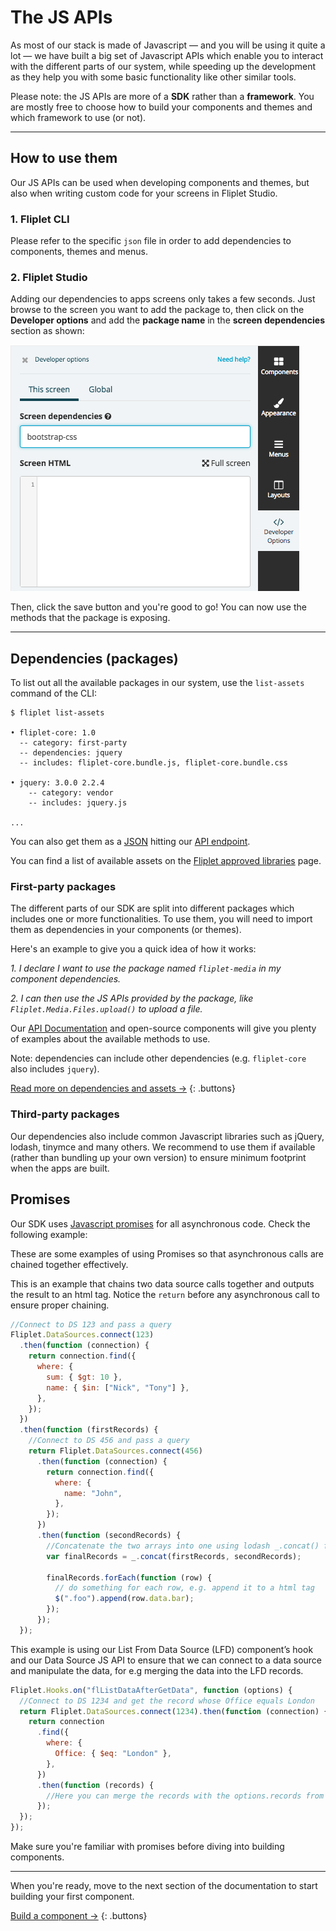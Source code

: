 # The JS APIs

As most of our stack is made of Javascript — and you will be using it quite a lot — we have built a big set of Javascript APIs which enable you to interact with the different parts of our system, while speeding up the development as they help you with some basic functionality like other similar tools.

Please note: the JS APIs are more of a **SDK** rather than a **framework**. You are mostly free to choose how to build your components and themes and which framework to use (or not).

---

## How to use them

Our JS APIs can be used when developing components and themes, but also when writing custom code for your screens in Fliplet Studio.

### 1. Fliplet CLI

Please refer to the specific `json` file in order to add dependencies to components, themes and menus.

### 2. Fliplet Studio

Adding our dependencies to apps screens only takes a few seconds. Just browse to the screen you want to add the package to, then click on the **Developer options** and add the **package name** in the **screen dependencies** section as shown:

![Dependencies](assets/img/dependencies.png)

Then, click the save button and you're good to go! You can now use the methods that the package is exposing.

---

## Dependencies (packages)

To list out all the available packages in our system, use the `list-assets` command of the CLI:

```
$ fliplet list-assets

• fliplet-core: 1.0
  -- category: first-party
  -- dependencies: jquery
  -- includes: fliplet-core.bundle.js, fliplet-core.bundle.css

• jquery: 3.0.0 2.2.4
    -- category: vendor
    -- includes: jquery.js

...
```

You can also get them as a [JSON](https://api.fliplet.com/v1/widgets/assets) hitting our [API endpoint](https://api.fliplet.com/v1/widgets/assets).

You can find a list of available assets on the [Fliplet approved libraries](Fliplet-approved-libraries) page.

### First-party packages

The different parts of our SDK are split into different packages which includes one or more functionalities. To use them, you will need to import them as dependencies in your components (or themes).

Here's an example to give you a quick idea of how it works:

*1. I declare I want to use the package named `fliplet-media` in my component dependencies.*

*2. I can then use the JS APIs provided by the package, like `Fliplet.Media.Files.upload()` to upload a file.*

Our [API Documentation](API-Documentation.md) and open-source components will give you plenty of examples about the available methods to use.

Note: dependencies can include other dependencies (e.g. `fliplet-core` also includes `jquery`).

[Read more on dependencies and assets →](Dependencies-and-assets)
{: .buttons}

### Third-party packages

Our dependencies also include common Javascript libraries such as jQuery, lodash, tinymce and many others. We recommend to use them if available (rather than bundling up your own version) to ensure minimum footprint when the apps are built.

## Promises

Our SDK uses [Javascript promises](https://developer.mozilla.org/en-US/docs/Web/JavaScript/Reference/Global_Objects/Promise) for all asynchronous code. Check the following example:

These are some examples of using Promises so that asynchronous calls are chained together effectively. 

This is an example that chains two data source calls together and outputs the result to an html tag. Notice the `return` before any asynchronous call to ensure proper chaining. 

```js
//Connect to DS 123 and pass a query
Fliplet.DataSources.connect(123)
  .then(function (connection) {
    return connection.find({
      where: {
        sum: { $gt: 10 },
        name: { $in: ["Nick", "Tony"] },
      },
    });
  })
  .then(function (firstRecords) {
    //Connect to DS 456 and pass a query
    return Fliplet.DataSources.connect(456)
      .then(function (connection) {
        return connection.find({
          where: {
            name: "John",
          },
        });
      })
      .then(function (secondRecords) {
        //Concatenate the two arrays into one using lodash _.concat() function
        var finalRecords = _.concat(firstRecords, secondRecords);
        
        finalRecords.forEach(function (row) {
          // do something for each row, e.g. append it to a html tag
          $(".foo").append(row.data.bar);
        });
      });
  });
```

This example is using our List From Data Source (LFD) component’s hook and our Data Source JS API to ensure that we can connect to a data source and manipulate the data, for e.g merging the data into the LFD records. 

```js
Fliplet.Hooks.on("flListDataAfterGetData", function (options) {
  //Connect to DS 1234 and get the record whose Office equals London
  return Fliplet.DataSources.connect(1234).then(function (connection) {
    return connection
      .find({
        where: {
          Office: { $eq: "London" },
        },
      })
      .then(function (records) {
        //Here you can merge the records with the options.records from the LFD.
      });
  });
});
```

Make sure you're familiar with promises before diving into building components.

---

When you're ready, move to the next section of the documentation to start building your first component.

[Build a component →](Building-components.md)
{: .buttons}
